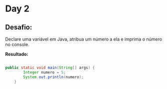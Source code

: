 # Day 2

## Desafio:
Declare uma variável em Java, atribua um número a ela e imprima o número no console.

**Resultado:**

```java

public static void main(String[] args) {
		Integer numero = 5;
		System.out.println(numero);
    }